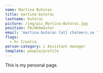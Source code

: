 ```yaml
---
name: Martina Butorac
title: martina-butorac
lastname: butorac
picture: /img/pic_Martina-Butorac.jpg
position: PA/Webmaster
email: 'martina.butorac [at] chalmers.se '
flags:
  - hr Croatia
person-category: L Assistant manager
template: people/profile
---
```

This is my personal page.
